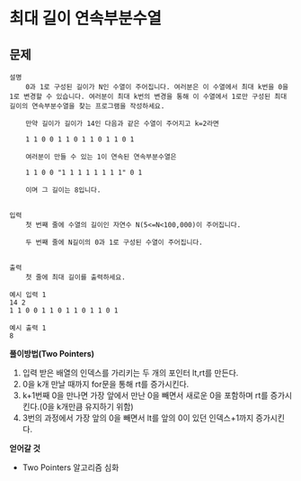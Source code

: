 # 최대 길이 연속부분수열

## 문제
```
설명
    0과 1로 구성된 길이가 N인 수열이 주어집니다. 여러분은 이 수열에서 최대 k번을 0을 1로 변경할 수 있습니다. 여러분이 최대 k번의 변경을 통해 이 수열에서 1로만 구성된 최대 길이의 연속부분수열을 찾는 프로그램을 작성하세요.
    
    만약 길이가 길이가 14인 다음과 같은 수열이 주어지고 k=2라면
    
    1 1 0 0 1 1 0 1 1 0 1 1 0 1
    
    여러분이 만들 수 있는 1이 연속된 연속부분수열은
    
    1 1 0 0 "1 1 1 1 1 1 1 1" 0 1
    
    이며 그 길이는 8입니다.


입력
    첫 번째 줄에 수열의 길이인 자연수 N(5<=N<100,000)이 주어집니다.
    
    두 번째 줄에 N길이의 0과 1로 구성된 수열이 주어집니다.


출력
    첫 줄에 최대 길이를 출력하세요.
```
```
예시 입력 1 
14 2
1 1 0 0 1 1 0 1 1 0 1 1 0 1

예시 출력 1
8
```

**풀이방법(Two Pointers)**
1. 입력 받은 배열의 인덱스를 가리키는 두 개의 포인터 lt,rt를 만든다.
2. 0을 k개 만날 때까지 for문을 통해 rt를 증가시킨다.
3. k+1번째 0을 만나면 가장 앞에서 만난 0을 빼면서 새로운 0을 포함하며 rt를 증가시킨다.(0을 k개만큼 유지하기 위함)
4. 3번의 과정에서 가장 앞의 0을 빼면서 lt를 앞의 0이 있던 인덱스+1까지 증가시킨다.

**얻어갈 것**
- Two Pointers 알고리즘 심화